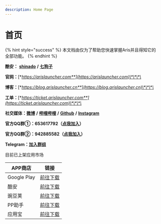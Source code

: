 ```yaml
---
description: Home Page
---
```


# 首页

{% hint style="success" %}
本文档由仅为了帮助您快速掌握Aris并且得知它的全部功能。
{% endhint %}

**酷安：** [**shinado**](coolmarket://u/427673) **/** [**七狗子**](coolmarket://u/520656)

**官网：**[**https://arislauncher.com**](https://arislauncher.com)\*\*\*\*

**博客：**[**https://blog.arislauncher.cn**](https://blog.arislauncher.cn)\*\*\*\*

**工单：**[**https://ticket.arislauncher.com**](https://ticket.arislauncher.com)\*\*\*\*

**社交媒体：**[**微博**](https://weibo.com/arislauncher) **/** [**哔哩哔哩**](https://space.bilibili.com/12574988) **/** [**Github**](https://github.com/ArisLauncher) **/** [**Instagram**](https://www.instagram.com/arislauncher/)

**官方QQ群①：653617792（**[**点我加入**](https://jq.qq.com/?\_wv=1027\&k=5PzHEft)**）**

**官方QQ群②：942885582（**[**点我加入**](https://jq.qq.com/?\_wv=1027\&k=57nC2eo)**）**

**Telegram：**[**加入群组**](https://t.me/ArisLauncher\_chat)

目前已上架应用市场

| APP商店       | 链接                                                                    |
| ----------- | --------------------------------------------------------------------- |
| Google Play | [前往下载](https://play.google.com/store/apps/details?id=com.ss.aris)     |
| 酷安          | [前往下载](https://www.coolapk.com/apk/shinado.indi.piping)               |
| 豌豆荚         | [前往下载](https://www.wandoujia.com/apps/7423300)                        |
| PP助手        | [前往下载](https://wap.pp.cn/app\_z5Dgcx5cxNcxe/)                         |
| 应用宝         | [前往下载](https://a.app.qq.com/o/simple.jsp?pkgname=shinado.indi.piping) |
